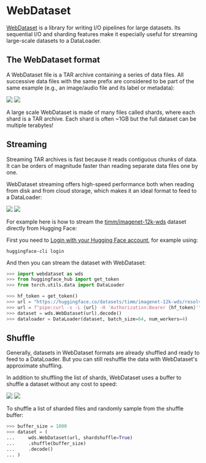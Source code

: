 # WebDataset

[WebDataset](https://github.com/webdataset/webdataset) is a library for writing I/O pipelines for large datasets.
Its sequential I/O and sharding features make it especially useful for streaming large-scale datasets to a DataLoader.

## The WebDataset format

A WebDataset file is a TAR archive containing a series of data files.
All successive data files with the same prefix are considered to be part of the same example (e.g., an image/audio file and its label or metadata):

<div class="flex justify-center">
<img class="block dark:hidden" src="https://huggingface.co/datasets/huggingface/documentation-images/resolve/main/hub/datasets-webdataset-format.png"/>
<img class="hidden dark:block" src="https://huggingface.co/datasets/huggingface/documentation-images/resolve/main/hub/datasets-webdataset-format-dark.png"/>
</div>

A large scale WebDataset is made of many files called shards, where each shard is a TAR archive.
Each shard is often ~1GB but the full dataset can be multiple terabytes!

## Streaming

Streaming TAR archives is fast because it reads contiguous chunks of data.
It can be orders of magnitude faster than reading separate data files one by one.

WebDataset streaming offers high-speed performance both when reading from disk and from cloud storage, which makes it an ideal format to feed to a DataLoader:

<div class="flex justify-center">
<img class="block dark:hidden" src="https://huggingface.co/datasets/huggingface/documentation-images/resolve/main/hub/datasets-webdataset-stream.png"/>
<img class="hidden dark:block" src="https://huggingface.co/datasets/huggingface/documentation-images/resolve/main/hub/datasets-webdataset-stream-dark.png"/>
</div>

For example here is how to stream the [timm/imagenet-12k-wds](https://huggingface.co/datasets/timm/imagenet-12k-wds) dataset directly from Hugging Face:

First you need to [Login with your Hugging Face account](../huggingface_hub/quick-start#login), for example using:

```
huggingface-cli login
```

And then you can stream the dataset with WebDataset:

```python
>>> import webdataset as wds
>>> from huggingface_hub import get_token
>>> from torch.utils.data import DataLoader

>>> hf_token = get_token()
>>> url = "https://huggingface.co/datasets/timm/imagenet-12k-wds/resolve/main/imagenet12k-train-{{0000..1023}}.tar"
>>> url = f"pipe:curl -s -L {url} -H 'Authorization:Bearer {hf_token}'"
>>> dataset = wds.WebDataset(url).decode()
>>> dataloader = DataLoader(dataset, batch_size=64, num_workers=4)
```

## Shuffle

Generally, datasets in WebDataset formats are already shuffled and ready to feed to a DataLoader.
But you can still reshuffle the data with WebDataset's approximate shuffling.

In addition to shuffling the list of shards, WebDataset uses a buffer to shuffle a dataset without any cost to speed:

<div class="flex justify-center">
<img class="block dark:hidden" src="https://huggingface.co/datasets/huggingface/documentation-images/resolve/main/hub/datasets-webdataset-shuffle.png"/>
<img class="hidden dark:block" src="https://huggingface.co/datasets/huggingface/documentation-images/resolve/main/hub/datasets-webdataset-shuffle-dark.png"/>
</div>

To shuffle a list of sharded files and randomly sample from the shuffle buffer:

```python
>>> buffer_size = 1000
>>> dataset = (
...     wds.WebDataset(url, shardshuffle=True)
...     .shuffle(buffer_size)
...     .decode()
... )
```
